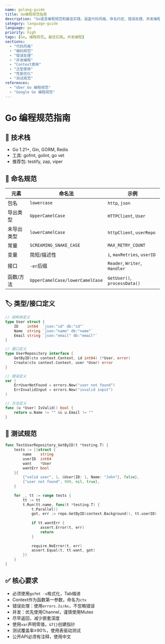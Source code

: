 ```yaml
---
name: golang-guide
title: Go编程规范指南
description: "Go语言编程规范和最佳实践，涵盖代码风格、命名约定、错误处理、并发编程和测试规范"
category: language-guide
language: go
priority: high
tags: [Go, 编程规范, 最佳实践, 并发编程]
sections:
  - "代码风格"
  - "编码规范"
  - "错误处理"
  - "并发编程"
  - "Context使用"
  - "泛型使用"
  - "性能优化"
  - "测试规范"
references:
  - "Uber Go 编程规范"
  - "Google Go 编程规范"
---
```


# Go 编程规范指南

## 🔧 技术栈
- Go 1.21+, Gin, GORM, Redis
- 工具: gofmt, golint, go vet
- 推荐包: testify, zap, viper

## 📝 命名规范

| 元素 | 命名法 | 示例 |
|------|--------|------|
| 包名 | `lowercase` | `http`, `json` |
| 导出类型 | `UpperCamelCase` | `HTTPClient`, `User` |
| 未导出类型 | `lowerCamelCase` | `httpClient`, `userRepo` |
| 常量 | `SCREAMING_SNAKE_CASE` | `MAX_RETRY_COUNT` |
| 变量 | 简短/描述性 | `i`, `maxRetries`, `userID` |
| 接口 | `-er`后缀 | `Reader`, `Writer`, `Handler` |
| 函数/方法 | `UpperCamelCase/lowerCamelCase` | `GetUser()`, `processData()` |

## 🏷️ 类型/接口定义

```go
// 结构体定义
type User struct {
    ID    int64  `json:"id" db:"id"`
    Name  string `json:"name" db:"name"`
    Email string `json:"email" db:"email"`
}

// 接口定义
type UserRepository interface {
    GetByID(ctx context.Context, id int64) (*User, error)
    Create(ctx context.Context, user *User) error
}

// 错误定义
var (
    ErrUserNotFound = errors.New("user not found")
    ErrInvalidInput = errors.New("invalid input")
)

// 方法定义
func (u *User) IsValid() bool {
    return u.Name != "" && u.Email != ""
}
```

## 🧪 测试规范

```go
func TestUserRepository_GetByID(t *testing.T) {
    tests := []struct {
        name    string
        userID  int64
        want    *User
        wantErr bool
    }{
        {"valid user", 1, &User{ID: 1, Name: "John"}, false},
        {"user not found", 999, nil, true},
    }
    
    for _, tt := range tests {
        tt := tt
        t.Run(tt.name, func(t *testing.T) {
            t.Parallel()
            got, err := repo.GetByID(context.Background(), tt.userID)
            
            if tt.wantErr {
                assert.Error(t, err)
                return
            }
            
            require.NoError(t, err)
            assert.Equal(t, tt.want, got)
        })
    }
}
```

## ✅ 核心要求
- 必须使用`gofmt -s`格式化，Tab缩进
- Context作为函数第一参数，命名为`ctx`
- 错误处理：使用`errors.Is/As`，不忽略错误
- 并发：优先使用Channel，谨慎使用Mutex
- 尽早返回，减少嵌套深度
- 使用`var`声明零值，`&T{}`创建指针
- 测试覆盖率≥90%，使用表驱动测试
- 公开API必须有注释，使用中文
